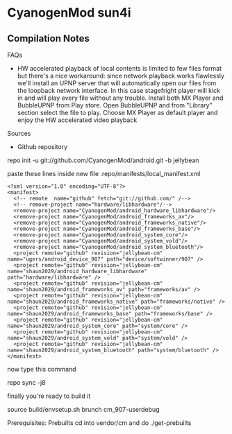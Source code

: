 CyanogenMod sun4i
===============
Compilation Notes
-----------------

FAQs

* HW accelerated playback of local contents is limited to few files format but there's a nice workaround: since network playback works flawlessly we'll install an UPNP server that will automatically open our files from the loopback network interface. In this case stagefright player will kick in and will play every file without any trouble.
Install both MX Player and BubbleUPNP from Play store. Open BubbleUPNP and from "Library" section select the file to play. Choose MX Player as default player and enjoy the HW accelerated video playback

Sources
* Github repository

repo init -u git://github.com/CyanogenMod/android.git -b jellybean

paste these lines inside new file .repo/manifests/local_manifest.xml

	<?xml version="1.0" encoding="UTF-8"?>
	<manifest>
	  <!-- remote  name="github" fetch="git://github.com/" /-->
	  <!-- remove-project name="hardware/libhardware"/-->
	  <remove-project name="CyanogenMod/android_hardware_libhardware"/>
	  <remove-project name="CyanogenMod/android_frameworks_av"/>
	  <remove-project name="CyanogenMod/android_frameworks_native"/>
	  <remove-project name="CyanogenMod/android_frameworks_base"/>
	  <remove-project name="CyanogenMod/android_system_core"/>
	  <remove-project name="CyanogenMod/android_system_vold"/>
	  <remove-project name="CyanogenMod/android_system_bluetooth"/>
	  <project remote="github" revision="jellybean-cm" name="ugers/android_device_907" path="device/softwinner/907" />
	  <project remote="github" revision="jellybean-cm" name="shaun2029/android_hardware_libhardware" path="hardware/libhardware" />
	  <project remote="github" revision="jellybean-cm" name="shaun2029/android_frameworks_av" path="frameworks/av" />
	  <project remote="github" revision="jellybean-cm" name="shaun2029/android_frameworks_native" path="frameworks/native" />
	  <project remote="github" revision="jellybean-cm" name="shaun2029/android_frameworks_base" path="frameworks/base" />
	  <project remote="github" revision="jellybean-cm" name="shaun2029/android_system_core" path="system/core" />
	  <project remote="github" revision="jellybean-cm" name="shaun2029/android_system_vold" path="system/vold" />
	  <project remote="github" revision="jellybean-cm" name="shaun2029/android_system_bluetooth" path="system/bluetooth" />
	</manifest>

now type this command

repo sync -j8

finally you're ready to build it

source build/envsetup.sh
brunch cm_907-userdebug

Prerequisites:
Prebuilts
	cd into vendor/cm and do
	./get-prebuilts
